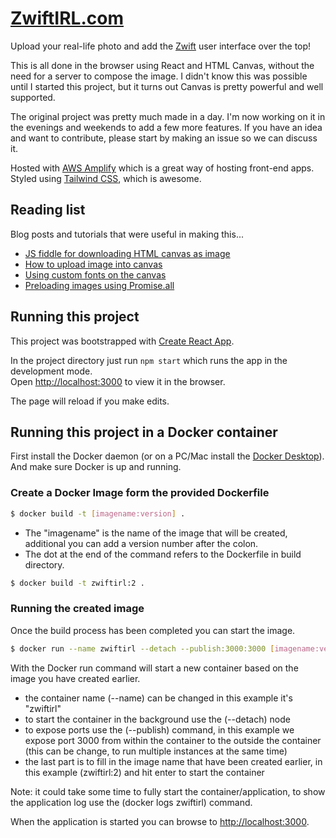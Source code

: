 # [ZwiftIRL.com](https://zwiftirl.com)

Upload your real-life photo and add the [Zwift](https://www.zwift.com) user interface over the top!

This is all done in the browser using React and HTML Canvas, without the need for a server to compose
the image. I didn't know this was possible until I started this project, but it turns out Canvas
is pretty powerful and well supported.

The original project was pretty much made in a day. I'm now working on it in the evenings and weekends to add a few more features. If you have an idea and want to contribute, please start by making an issue so we can discuss it.

Hosted with [AWS Amplify](https://aws.amazon.com/amplify/) which is a great way of hosting front-end apps. Styled using [Tailwind CSS](https://tailwindcss.com), which is awesome.

## Reading list

Blog posts and tutorials that were useful in making this...

+ [JS fiddle for downloading HTML canvas as image](https://jsfiddle.net/user2314737/28wqq1gu/)
+ [How to upload image into canvas](https://stackoverflow.com/questions/10906734/how-to-upload-image-into-html5-canvas)
+ [Using custom fonts on the canvas](https://stackoverflow.com/questions/2756575/drawing-text-to-canvas-with-font-face-does-not-work-at-the-first-time)
+ [Preloading images using Promise.all](https://jack72828383883.medium.com/how-to-preload-images-into-cache-in-react-js-ff1642708240)


## Running this project

This project was bootstrapped with [Create React App](https://github.com/facebook/create-react-app).

In the project directory just run `npm start` which runs the app in the development mode.\
Open [http://localhost:3000](http://localhost:3000) to view it in the browser.

The page will reload if you make edits.


## Running this project in a Docker container

First install the Docker daemon (or on a PC/Mac install the [Docker Desktop](https://www.docker.com/products/docker-desktop)).
And make sure Docker is up and running.

### Create a Docker Image form the provided Dockerfile

```sh
$ docker build -t [imagename:version] .
```
+ The "imagename" is the name of the image that will be created, additional you can add a version number after the colon.
+ The dot at the end of the command refers to the Dockerfile in build directory.

```sh
$ docker build -t zwiftirl:2 .
```

### Running the created image

Once the build process has been completed you can start the image.

```sh
$ docker run --name zwiftirl --detach --publish:3000:3000 [imagename:version]
```

With the Docker run command will start a new container based on the image you have created earlier.
+ the container name (--name) can be changed in this example it's "zwiftirl"
+ to start the container in the background use the (--detach) node
+ to expose ports use the (--publish) command, in this example we expose port 3000 from within the container to the outside the container (this can be change, to run multiple instances at the same time)
+ the last part is to fill in the image name that have been created earlier, in this example (zwiftirl:2) and hit enter to start the container

Note: it could take some time to fully start the container/application, to show the application log use the (docker logs zwiftirl) command.

When the application is started you can browse to [http://localhost:3000](http://localhost:3000).
